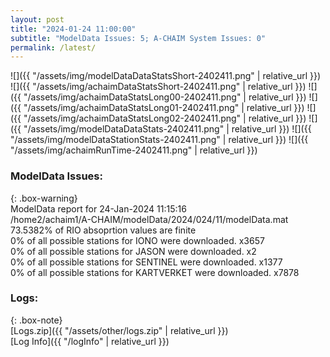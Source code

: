 ```yaml
---
layout: post
title: "2024-01-24 11:00:00"
subtitle: "ModelData Issues: 5; A-CHAIM System Issues: 0"
permalink: /latest/
---
```


![]({{ "/assets/img/modelDataDataStatsShort-2402411.png" | relative_url }})
![]({{ "/assets/img/achaimDataStatsShort-2402411.png" | relative_url }})
![]({{ "/assets/img/achaimDataStatsLong00-2402411.png" | relative_url }})
![]({{ "/assets/img/achaimDataStatsLong01-2402411.png" | relative_url }})
![]({{ "/assets/img/achaimDataStatsLong02-2402411.png" | relative_url }})
![]({{ "/assets/img/modelDataDataStats-2402411.png" | relative_url }})
![]({{ "/assets/img/modelDataStationStats-2402411.png" | relative_url }})
![]({{ "/assets/img/achaimRunTime-2402411.png" | relative_url }})


### ModelData Issues:  
  
{: .box-warning}  
 ModelData report for 24-Jan-2024 11:15:16   
 /home2/achaim1/A-CHAIM/modelData/2024/024/11/modelData.mat   
 73.5382% of RIO absoprtion values are finite   
 0% of all possible stations for IONO were downloaded. x3657   
 0% of all possible stations for JASON were downloaded. x2   
 0% of all possible stations for SENTINEL were downloaded. x1377   
 0% of all possible stations for KARTVERKET were downloaded. x7878   
  


### Logs:  
  
{: .box-note}  
[Logs.zip]({{ "/assets/other/logs.zip" | relative_url }})  
[Log Info]({{ "/logInfo" | relative_url }})  
